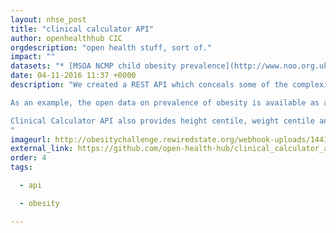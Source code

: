 ```yaml
---
layout: nhse_post
title: "clinical calculator API"
author: openhealthhub CIC
orgdescription: "open health stuff, sort of."
impact: ""
datasets: "* [MSOA NCMP child obesity prevalence](http://www.noo.org.uk/visualisation) NCMP obesity prevalence data for Reception (age 4-5 years) and Year 6 (age 10-11 years) children."
date: 04-11-2016 11:37 +0000
description: "We created a REST API which conceals some of the complexity of open data, by removing some of the need to understand the document structure, geographical jargon, and clinical meaning of the raw open data, and enabling simple access to  relevant portions of the data.

As an example, the open data on prevalence of obesity is available as a large Excel file from http://www.noo.org.uk/visualisation. It's organised by region, by LSOA, and MSOA, and by electoral ward (geographical jargon). We felt that many people would want to search by postcode, in order to discover the prevalence of obesity in their area. We therefore used MySociety's MapIt postcode data API https://mapit.mysociety.org/ to return the Ward/MSOA/LSOA for a given postcode, and them used this to look up the relevant information and return it as a JSON response.

Clinical Calculator API also provides height centile, weight centile and BMI centile data, used for assessing child growth, general health, and (increasingly) obesity. This is NOT open data, although it definitely should be. In the USA it is open data. http://www.cdc.gov/growthcharts/percentile_data_files.htm
"
imageurl: http://obesitychallenge.rewiredstate.org/webhook-uploads/1441207772961/cc.jpg
external_link: https://github.com/open-health-hub/clinical_calculator_api
order: 4
tags:

  - api

  - obesity

---
```

